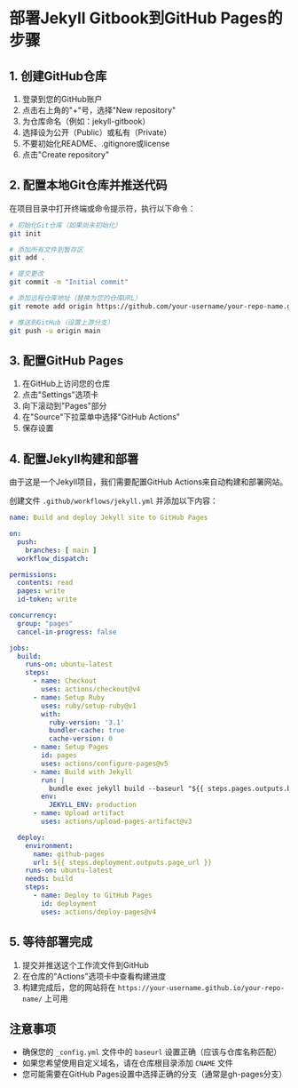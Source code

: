 # 部署Jekyll Gitbook到GitHub Pages的步骤

## 1. 创建GitHub仓库

1. 登录到您的GitHub账户
2. 点击右上角的"+"号，选择"New repository"
3. 为仓库命名（例如：jekyll-gitbook）
4. 选择设为公开（Public）或私有（Private）
5. 不要初始化README、.gitignore或license
6. 点击"Create repository"

## 2. 配置本地Git仓库并推送代码

在项目目录中打开终端或命令提示符，执行以下命令：

```bash
# 初始化Git仓库（如果尚未初始化）
git init

# 添加所有文件到暂存区
git add .

# 提交更改
git commit -m "Initial commit"

# 添加远程仓库地址（替换为您的仓库URL）
git remote add origin https://github.com/your-username/your-repo-name.git

# 推送到GitHub（设置上游分支）
git push -u origin main
```

## 3. 配置GitHub Pages

1. 在GitHub上访问您的仓库
2. 点击"Settings"选项卡
3. 向下滚动到"Pages"部分
4. 在"Source"下拉菜单中选择"GitHub Actions"
5. 保存设置

## 4. 配置Jekyll构建和部署

由于这是一个Jekyll项目，我们需要配置GitHub Actions来自动构建和部署网站。

创建文件 `.github/workflows/jekyll.yml` 并添加以下内容：

```yaml
name: Build and deploy Jekyll site to GitHub Pages

on:
  push:
    branches: [ main ]
  workflow_dispatch:

permissions:
  contents: read
  pages: write
  id-token: write

concurrency:
  group: "pages"
  cancel-in-progress: false

jobs:
  build:
    runs-on: ubuntu-latest
    steps:
      - name: Checkout
        uses: actions/checkout@v4
      - name: Setup Ruby
        uses: ruby/setup-ruby@v1
        with:
          ruby-version: '3.1'
          bundler-cache: true
          cache-version: 0
      - name: Setup Pages
        id: pages
        uses: actions/configure-pages@v5
      - name: Build with Jekyll
        run: |
          bundle exec jekyll build --baseurl "${{ steps.pages.outputs.base_path }}"
        env:
          JEKYLL_ENV: production
      - name: Upload artifact
        uses: actions/upload-pages-artifact@v3

  deploy:
    environment:
      name: github-pages
      url: ${{ steps.deployment.outputs.page_url }}
    runs-on: ubuntu-latest
    needs: build
    steps:
      - name: Deploy to GitHub Pages
        id: deployment
        uses: actions/deploy-pages@v4
```

## 5. 等待部署完成

1. 提交并推送这个工作流文件到GitHub
2. 在仓库的"Actions"选项卡中查看构建进度
3. 构建完成后，您的网站将在 `https://your-username.github.io/your-repo-name/` 上可用

## 注意事项

- 确保您的 `_config.yml` 文件中的 `baseurl` 设置正确（应该与仓库名称匹配）
- 如果您希望使用自定义域名，请在仓库根目录添加 `CNAME` 文件
- 您可能需要在GitHub Pages设置中选择正确的分支（通常是gh-pages分支）